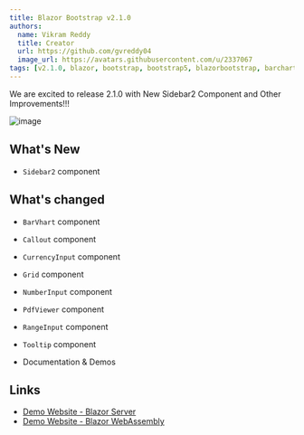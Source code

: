 ```yaml
---
title: Blazor Bootstrap v2.1.0
authors:
  name: Vikram Reddy
  title: Creator
  url: https://github.com/gvreddy04
  image_url: https://avatars.githubusercontent.com/u/2337067
tags: [v2.1.0, blazor, bootstrap, bootstrap5, blazorbootstrap, barchart, callout, currencyinput, grid, numberinput, pdfviewer, rangeinput, sidebar2, tooltip]
---
```


We are excited to release 2.1.0 with New Sidebar2 Component and Other Improvements!!!

![image](https://i.imgur.com/vs8kl7G.png "Blazor Bootstrap: Sidebar2 Component")

<!--truncate-->

## What's New

- `Sidebar2` component

## What's changed

- `BarVhart` component

- `Callout` component

- `CurrencyInput` component

- `Grid` component

- `NumberInput` component

- `PdfViewer` component

- `RangeInput` component

- `Tooltip` component

- Documentation & Demos

## Links
- [Demo Website - Blazor Server](https://demos.blazorbootstrap.com/)
- [Demo Website - Blazor WebAssembly](https://demos.getblazorbootstrap.com/)
